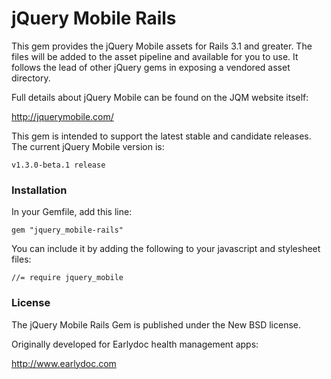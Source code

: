 jQuery Mobile Rails
===================

This gem provides the jQuery Mobile assets for Rails 3.1 and greater. The files will be added to the asset pipeline and available for you to use. It follows the lead of other jQuery gems in exposing a vendored asset directory.

Full details about jQuery Mobile can be found on the JQM website itself:

http://jquerymobile.com/

This gem is intended to support the latest stable and candidate releases. The current jQuery Mobile version is:

    v1.3.0-beta.1 release

### Installation

In your Gemfile, add this line:

    gem "jquery_mobile-rails"

You can include it by adding the following to your javascript and stylesheet files:

    //= require jquery_mobile

### License

The jQuery Mobile Rails Gem is published under the New BSD license.

Originally developed for Earlydoc health management apps: 

http://www.earlydoc.com
    